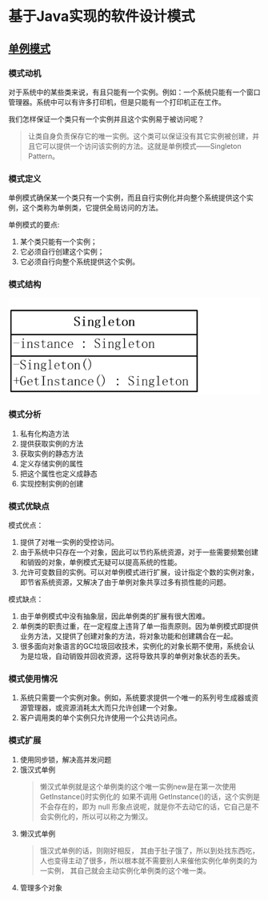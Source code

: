 # 基于Java实现的软件设计模式

## [单例模式](src/Singleton)

### 模式动机
对于系统中的某些类来说，有且只能有一个实例。例如：一个系统只能有一个窗口管理器。系统中可以有许多打印机，但是只能有一个打印机正在工作。

我们怎样保证一个类只有一个实例并且这个实例易于被访问呢？

> 让类自身负责保存它的唯一实例。这个类可以保证没有其它实例被创建，并且它可以提供一个访问该实例的方法。这就是单例模式——Singleton Pattern。

### 模式定义

单例模式确保某一个类只有一个实例，而且自行实例化并向整个系统提供这个实例，这个类称为单例类，它提供全局访问的方法。

单例模式的要点:
1. 某个类只能有一个实例； 
2. 它必须自行创建这个实例；
3. 它必须自行向整个系统提供这个实例。

### 模式结构

![img_3.png](img/img_3.png)

### 模式分析

1. 私有化构造方法
2. 提供获取实例的方法
3. 获取实例的静态方法
4. 定义存储实例的属性
5. 把这个属性也定义成静态
6. 实现控制实例的创建

### 模式优缺点

模式优点：
1. 提供了对唯一实例的受控访问。 
2. 由于系统中只存在一个对象，因此可以节约系统资源，对于一些需要频繁创建和销毁的对象，单例模式无疑可以提高系统的性能。
3. 允许可变数目的实例。可以对单例模式进行扩展，设计指定个数的实例对象，即节省系统资源，又解决了由于单例对象共享过多有损性能的问题。
   
模式缺点：
1. 由于单例模式中没有抽象层，因此单例类的扩展有很大困难。 
2. 单例类的职责过重，在一定程度上违背了单一指责原则。因为单例模式即提供业务方法，又提供了创建对象的方法，将对象功能和创建耦合在一起。
3. 很多面向对象语言的GC垃圾回收技术，实例化的对象长期不使用，系统会认为是垃圾，自动销毁并回收资源，这将导致共享的单例对象状态的丢失。


### 模式使用情况

1. 系统只需要一个实例对象。例如，系统要求提供一个唯一的系列号生成器或资源管理器，或资源消耗太大而只允许创建一个对象。 
2. 客户调用类的单个实例只允许使用一个公共访问点。

### 模式扩展

1. 使用同步锁，解决高并发问题
2. 饿汉式单例
   > 懒汉式单例就是这个单例类的这个唯一实例new是在第一次使用 GetInstance()时实例化的 
   > 如果不调用 GetInstance()的话，这个实例是不会存在的，即为 null 
   > 形象点说呢，就是你不去动它的话，它自己是不会实例化的，所以可以称之为懒汉。
3. 懒汉式单例
   > 饿汉式单例的话，则刚好相反， 
   > 其由于肚子饿了，所以到处找东西吃，人也变得主动了很多，所以根本就不需要别人来催他实例化单例类的为一实例， 
   > 其自己就会主动实例化单例类的这个唯一类。
4. 管理多个对象

